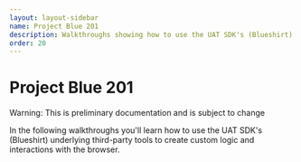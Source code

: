 ```yaml
---
layout: layout-sidebar
name: Project Blue 201
description: Walkthroughs showing how to use the UAT SDK's (Blueshirt) underlying third-party tools.
order: 20
---
```


# Project Blue 201

<p class="alert alert-warning">Warning: This is preliminary documentation and is subject to change</p>

In the following walkthroughs you'll learn how to use the UAT SDK's (Blueshirt) underlying third-party tools to create custom logic and interactions with the browser.